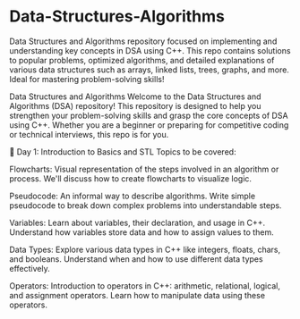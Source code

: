 # Data-Structures-Algorithms
Data Structures and Algorithms repository focused on implementing and understanding key concepts in DSA using C++. This repo contains solutions to popular problems, optimized algorithms, and detailed explanations of various data structures such as arrays, linked lists, trees, graphs, and more. Ideal for mastering problem-solving skills!



Data Structures and Algorithms
Welcome to the Data Structures and Algorithms (DSA) repository! This repository is designed to help you strengthen your problem-solving skills and grasp the core concepts of DSA using C++. Whether you are a beginner or preparing for competitive coding or technical interviews, this repo is for you.


📝 Day 1: Introduction to Basics and STL
Topics to be covered: 

Flowcharts: Visual representation of the steps involved in an algorithm or process.
We'll discuss how to create flowcharts to visualize logic.

Pseudocode: An informal way to describe algorithms.
Write simple pseudocode to break down complex problems into understandable steps.

Variables: Learn about variables, their declaration, and usage in C++.
Understand how variables store data and how to assign values to them.

Data Types: Explore various data types in C++ like integers, floats, chars, and booleans.
Understand when and how to use different data types effectively.

Operators: Introduction to operators in C++: arithmetic, relational, logical, and assignment operators.
Learn how to manipulate data using these operators.
